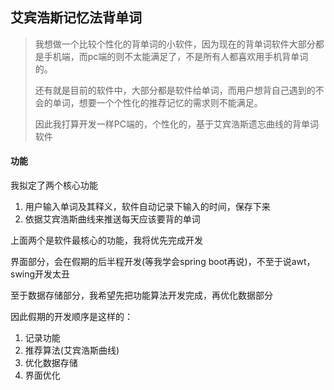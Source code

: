 ## 艾宾浩斯记忆法背单词

> 我想做一个比较个性化的背单词的小软件，因为现在的背单词软件大部分都是手机端，而pc端的则不太能满足了，不是所有人都喜欢用手机背单词的。
>
> 还有就是目前的软件中，大部分都是软件给单词，而用户想背自己遇到的不会的单词，想要一个个性化的推荐记忆的需求则不能满足。
>
> 因此我打算开发一样PC端的，个性化的，基于艾宾浩斯遗忘曲线的背单词软件



#### 功能

我拟定了两个核心功能

1. 用户输入单词及其释义，软件自动记录下输入的时间，保存下来
2. 依据艾宾浩斯曲线来推送每天应该要背的单词

上面两个是软件最核心的功能，我将优先完成开发

界面部分，会在假期的后半程开发(等我学会spring boot再说)，不至于说awt，swing开发太丑

至于数据存储部分，我希望先把功能算法开发完成，再优化数据部分



因此假期的开发顺序是这样的：

1. 记录功能
2. 推荐算法(艾宾浩斯曲线)
3. 优化数据存储
4. 界面优化
